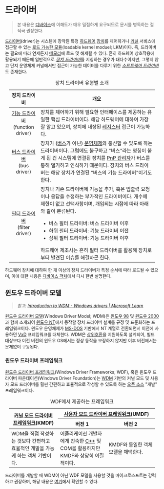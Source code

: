 # 드라이버
> 본 내용은 [디바이스](Device.md)에 이해도가 매우 밀접하게 요구되므로 문서를 병독하는 걸 적극 권장한다.

[드라이버](https://learn.microsoft.com/en-us/windows-hardware/drivers/gettingstarted/what-is-a-driver-)(driver)는 시스템에 장착된 특정 [하드웨어](https://ko.wikipedia.org/wiki/컴퓨터_하드웨어) [장치](Device.md)를 제어하거나 [커널](Kernel.md#커널) 서비스에 접근할 수 있는 [로드 가능한 모듈](https://ko.wikipedia.org/wiki/적재_가능_커널_모듈)(loadable kernel moduel; LKM)이다. 즉, 드라이버는 필요에 따라 언제든지 [메모리](Memory.md)에 로드 및 해제될 수 있다. 흔히 하드웨어 상호작용에 활용되기 때문에 일반적으로 [*장치 드라이버*](https://ko.wikipedia.org/wiki/장치_드라이버)를 지칭하는 경우가 대다수이지만, 그렇지 않고 단지 운영체제 커널에서만 접근이 가능한 데이터를 다루기 위한 [*소프트웨어 드라이버*](https://learn.microsoft.com/en-us/windows-hardware/drivers/gettingstarted/what-is-a-driver-#software-drivers)도 존재한다.

<table style="width: 95%; margin: auto;"><caption style="caption-side: top;">장치 드라이버 유형별 소개</caption><colgroup><col style="width: 20%;"/><col style="width: 80%;"/></colgroup><thead><tr><th style="text-align: center;">장치 드라이버</th><th style="text-align: center;">개요</th></tr></thead><tbody><tr><td style="text-align: center;"><a href="https://learn.microsoft.com/en-us/windows-hardware/drivers/kernel/function-drivers">기능 드라이버</a><br/>(function driver)</td><td>장치를 제어하기 위해 필요한 인터페이스를 제공하는 유일한 핵심 드라이버이다. 해당 하드웨어에 대하여 가장 잘 알고 있으며, 장치에 내장된 <a href="https://ko.wikipedia.org/wiki/하드웨어_레지스터">레지스터</a> 접근이 가능하다.</td></tr><tr><td style="text-align: center;"><a href="https://learn.microsoft.com/en-us/windows-hardware/drivers/kernel/bus-drivers">버스 드라이버</a><br/>(bus driver)</td><td>장치가 (<a href="https://ko.wikipedia.org/wiki/버스_(컴퓨팅)">버스</a>가 아닌) <a href="https://ko.wikipedia.org/wiki/운영체제">운영체제</a>와 통신할 수 있도록 하는 드라이버이다. 그럼에도 불구하고 "버스"라는 명칭이 붙게 된 건 시스템에 연결된 장치를 <a href="Kernel.md#pnp-관리자">PnP 관리자</a>가 버스를 통해 열거하고 인식하기 때문이다. 장치의 버스 드라이버는 해당 장치가 연결된 "버스의 기능 드라이버"이기도 한다.</td></tr><tr><td style="text-align: center;"><a href="https://learn.microsoft.com/en-us/windows-hardware/drivers/kernel/filter-drivers">필터 드라이버</a><br/>(filter driver)</td><td>장치나 기존 드라이버에 기능을 추가, 혹은 입출력 요청이나 응답을 수정하는 부가적인 드라이버이다. 개수에 제한이 없고 선택사항이며, 개입되는 시점에 따라 아래와 같이 분류된다.<ul><li>버스 필터 드라이버: 버스 드라이버 이후</li><li>하위 필터 드라이버: 기능 드라이버 이전</li><li>상위 필터 드라이버: 기능 드라이버 이후</li></ul>하드웨어 제조사는 흔히 필터 드라이버를 활용해 장치로부터 발견된 이슈를 해결하곤 한다.</td></tr></tbody></table>

하드웨어 장치에 대하여 한 개 이상의 장치 드라이버가 특정 순서에 따라 로드될 수 있으며, 이에 대한 내용은 [디바이스 객체](Device.md#디바이스-객체)에서 다시 한번 설명한다.

## 윈도우 드라이버 모델
> *참고: [Introduction to WDM - Windows drivers | Microsoft Learn](https://learn.microsoft.com/en-us/windows-hardware/drivers/kernel/introduction-to-wdm)*

[윈도우 드라이버 모델](https://ko.wikipedia.org/wiki/윈도우_드라이버_모델)(Windows Driver Model; WDM)은 [윈도우 98](https://ko.wikipedia.org/wiki/윈도우_98) 및 [윈도우 2000](https://ko.wikipedia.org/wiki/윈도우_2000)과 함께 소개되어 [윈도우 NT](Windows.md)에서 동작할 장치 드라이버 설계를 규정 및 표준화하는 프레임워크이다. 윈도우 운영체제가 [MS-DOS](https://ko.wikipedia.org/wiki/MS-DOS) 기반에서 NT 계열로 전환되면서 이전에 사용하던 [VxD](https://ko.wikipedia.org/wiki/VxD) 프레임워크를 대체한다. WDM은 [상위호환](https://ko.wikipedia.org/wiki/상위_호환성)을 지원하도록 설계되어, 빌드 대상보다 이전 버전의 윈도우 OS에서는 정상 동작을 보장하지 않지만 이후 버전에서는 문제없이 구동된다.

### 윈도우 드라이버 프레임워크
[윈도우 드라이버 프레임워크](https://ko.wikipedia.org/wiki/윈도우_드라이버_프레임웍스)(Windows Driver Frameworks; WDF), 혹은 윈도우 드라이버 파운데이션(Windows Driver Foundation)는 [WDM](#윈도우-드라이버-모델) 기반의 커널 모드 및 사용자 모드 드라이버를 훨씬 간편하고 효율적으로 작성할 수 있도록 하는 [오픈 소스](https://github.com/Microsoft/Windows-Driver-Frameworks) "개발" 프레임워크이다.

<table style="width: 95%; margin: auto;"><caption style="caption-side: top;">WDF에서 제공하는 프레임워크</caption><colgroup><col style="width: 33.4%;"/><col style="width: 33.3%;"/><col style="width: 33.3%;"/></colgroup><thead><tr><th rowspan="2" style="text-align: center;"><a href="https://en.wikipedia.org/wiki/Kernel-Mode_Driver_Framework">커널 모드 드라이버 프레임워크</a>(KMDF)</th><th colspan="2" style="text-align: center; border-bottom-style: none;"><a href="https://en.wikipedia.org/wiki/User-Mode_Driver_Framework">사용자 모드 드라이버 프레임워크</a>(UMDF)</th></tr><th style="text-align: center;">버전 1</th><th style="text-align: center;">버전 2</th><tr></tr></thead><tbody><tr><td>WDM을 직접 작성하는 것보다 간편하고 효율적인 개발을 가능케 하는 객체 기반이다.</td><td>어플리케이션 개발자에게 친숙한 <a href="Cpp.md">C++</a> 및 COM을 활용하지만 KMDF와 상당히 이질적이다.</td><td>KMDF와 동일한 객체 모델을 채택한다.</td></tr></tbody></table>

드라이버를 개발할 때 WDM이 아닌 WDF 모델을 사용할 것을 마이크로스프트는 강력하고 권장하며, 해당 내용은 [여기](https://learn.microsoft.com/en-us/windows-hardware/drivers/kernel/introduction-to-wdm)에서 확인할 수 있다.
